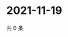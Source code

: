 # 2021-11-19

共 0 条

<!-- BEGIN WEIBO -->
<!-- 最后更新时间 Fri Nov 19 2021 06:00:26 GMT+0800 (China Standard Time) -->

<!-- END WEIBO -->
